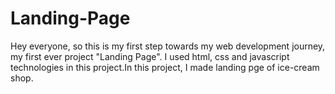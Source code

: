 # Landing-Page
Hey everyone, so this is my first step towards my web development journey, my first ever project "Landing Page". I used html, css and javascript technologies in this project.In this project, I made landing pge of ice-cream shop.
